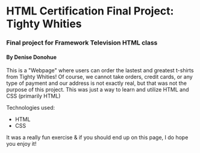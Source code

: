 # HTML Certification Final Project: Tighty Whities
### Final project for Framework Television HTML class
#### By Denise Donohue

This is a "Webpage" where users can order the lastest and greatest t-shirts from Tighty Whities!
Of course, we cannot take orders, credit cards, or any type of payment and our address is not exactly real, but that was not the purpose of this project.
This was just a way to learn and utilize HTML and CSS (primarily HTML)

Technologies used: 

* HTML
* CSS


It was a really fun exercise & if you should end up on this page, I do hope you enjoy it!

